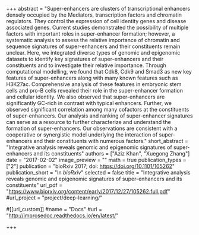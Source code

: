 +++
abstract = "Super-enhancers are clusters of transcriptional enhancers densely occupied by the Mediators, transcription factors and chromatin regulators. They control the expression of cell identity genes and disease associated genes. Current studies demonstrated the possibility of multiple factors with important roles in super-enhancer formation; however, a systematic analysis to assess the relative importance of chromatin and sequence signatures of super-enhancers and their constituents remain unclear. Here, we integrated diverse types of genomic and epigenomic datasets to identify key signatures of super-enhancers and their constituents and to investigate their relative importance. Through computational modelling, we found that Cdk8, Cdk9 and Smad3 as new key features of super-enhancers along with many known features such as H3K27ac. Comprehensive analysis of these features in embryonic stem cells and pro-B cells revealed their role in the super-enhancer formation and cellular identity. We also observed that super-enhancers are significantly GC-rich in contrast with typical enhancers. Further, we observed significant correlation among many cofactors at the constituents of super-enhancers. Our analysis and ranking of super-enhancer signatures can serve as a resource to further characterize and understand the formation of super-enhancers. Our observations are consistent with a cooperative or synergistic model underlying the interaction of super-enhancers and their constituents with numerous factors."
short_abstract = "Integrative analysis reveals genomic and epigenomic signatures of super-enhancers and its constituents"
authors = ["Aziz Khan", "Xuegong Zhang"]
date = "2017-02-02"
image_preview = ""
math = true
publication_types = ["2"]
publication = "bioRxiv 2017; doi: https://doi.org/10.1101/105262"
publication_short = "In *bioRxiv*"
selected = false
title = "Integrative analysis reveals genomic and epigenomic signatures of super-enhancers and its constituents"
url_pdf = "https://www.biorxiv.org/content/early/2017/12/27/105262.full.pdf"
#url_project = "project/deep-learning/"

#[[url_custom]]
#name = "Docs"
#url = "http://improsedoc.readthedocs.io/en/latest/"

+++